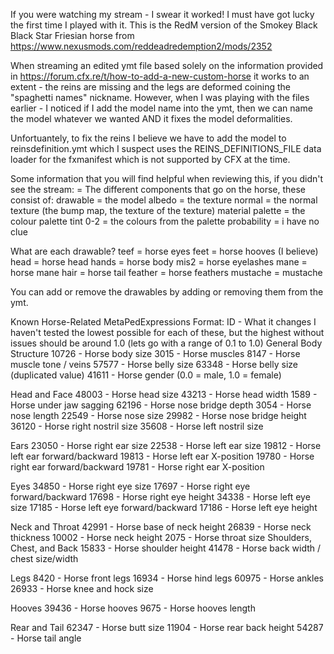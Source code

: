 If you were watching my stream - I swear it worked! I must have got lucky the first time I played with it. 
This is the RedM version of the Smokey Black Black Star Friesian horse from https://www.nexusmods.com/reddeadredemption2/mods/2352

When streaming an edited ymt file based solely on the information provided in https://forum.cfx.re/t/how-to-add-a-new-custom-horse it works to an extent - the reins are missing and the legs are deformed coining the "spaghetti names" nickname.
However, when I was playing with the files earlier - I noticed if I add the model name into the ymt, then we can name the model whatever we wanted AND it fixes the model deformalities. 

Unfortuantely, to fix the reins I believe we have to add the model to reinsdefinition.ymt which I suspect uses the REINS_DEFINITIONS_FILE data loader for the fxmanifest which is not supported by CFX at the time. 

Some information that you will find helpful when reviewing this, if you didn't see the stream:
<explicitAssets itemType="MetaPedDefExplicitAsset">          =          The different components that go on the horse, these consist of: 
drawable = the model
albedo = the texture
normal = the normal texture (the bump map, the texture of the texture)
material
palette = the colour palette
tint 0-2 = the colours from the palette
probability = i have no clue

What are each drawable?
teef = horse eyes
feet = horse hooves (I believe)
head = horse head
hands = horse body
mis2 = horse eyelashes
mane = horse mane
hair = horse tail
feather = horse feathers
mustache = mustache

You can add or remove the drawables by adding or removing them from the ymt. 

Known Horse-Related MetaPedExpressions
Format: ID - What it changes
I haven't tested the lowest possible for each of these, but the highest without issues should be around 1.0 (lets go with a range of 0.1 to 1.0)
General Body Structure
10726 - Horse body size
3015 - Horse muscles
8147 - Horse muscle tone / veins
57577 - Horse belly size
63348 - Horse belly size (duplicated value)
41611 - Horse gender (0.0 = male, 1.0 = female)

Head and Face
48003 - Horse head size
43213 - Horse head width
1589 - Horse under jaw sagging
62196 - Horse nose bridge depth
3054 - Horse nose length
22549 - Horse nose size
29982 - Horse nose bridge height
36120 - Horse right nostril size
35608 - Horse left nostril size

Ears
23050 - Horse right ear size
22538 - Horse left ear size
19812 - Horse left ear forward/backward
19813 - Horse left ear X-position
19780 - Horse right ear forward/backward
19781 - Horse right ear X-position

Eyes
34850 - Horse right eye size
17697 - Horse right eye forward/backward
17698 - Horse right eye height
34338 - Horse left eye size
17185 - Horse left eye forward/backward
17186 - Horse left eye height

Neck and Throat
42991 - Horse base of neck height
26839 - Horse neck thickness
10002 - Horse neck height
2075 - Horse throat size
Shoulders, Chest, and Back
15833 - Horse shoulder height
41478 - Horse back width / chest size/width

Legs
8420 - Horse front legs
16934 - Horse hind legs
60975 - Horse ankles
26933 - Horse knee and hock size

Hooves
39436 - Horse hooves
9675 - Horse hooves length

Rear and Tail
62347 - Horse butt size
11904 - Horse rear back height
54287 - Horse tail angle
